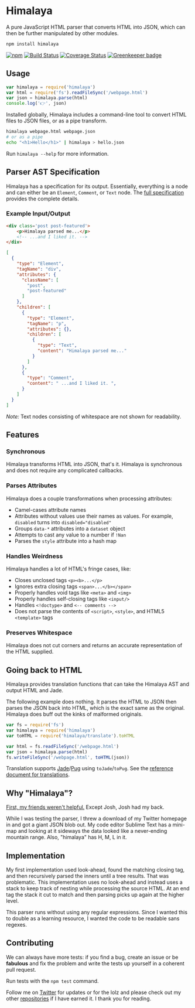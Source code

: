 # Himalaya

A pure JavaScript HTML parser that converts HTML into JSON, which can then be further manipulated by other modules.

```bash
npm install himalaya
```

[![npm](https://img.shields.io/npm/v/himalaya.svg)](https://www.npmjs.com/package/himalaya)
[![Build Status](https://travis-ci.org/andrejewski/himalaya.svg?branch=master)](https://travis-ci.org/andrejewski/himalaya)
[![Coverage Status](https://coveralls.io/repos/github/andrejewski/himalaya/badge.svg?branch=master)](https://coveralls.io/github/andrejewski/himalaya?branch=master)
[![Greenkeeper badge](https://badges.greenkeeper.io/andrejewski/himalaya.svg)](https://greenkeeper.io/)

## Usage

```js
var himalaya = require('himalaya')
var html = require('fs').readFileSync('/webpage.html')
var json = himalaya.parse(html)
console.log('👉', json)
```

Installed globally, Himalaya includes a command-line tool to convert HTML files to JSON files, or as a pipe transform.

```bash
himalaya webpage.html webpage.json
# or as a pipe
echo "<h1>Hello</h1>" | himalaya > hello.json
```

Run `himalaya --help` for more information.

## Parser AST Specification

Himalaya has a specification for its output. Essentially, everything is a node and can either be an `Element`, `Comment`, or `Text` node. The [full specification](https://github.com/andrejewski/himalaya/blob/master/text/ast-spec-v0.md) provides the complete details.

### Example Input/Output

```html
<div class='post post-featured'>
	<p>Himalaya parsed me...</p>
	<!-- ...and I liked it. -->
</div>
```

```json
[
  {
    "type": "Element",
    "tagName": "div",
    "attributes": {
      "className": [
        "post",
        "post-featured"
      ]
    },
    "children": [
      {
        "type": "Element",
        "tagName": "p",
        "attributes": {},
        "children": [
          {
            "type": "Text",
            "content": "Himalaya parsed me..."
          }
        ]
      },
      {
        "type": "Comment",
        "content": " ...and I liked it. ",
      }
    ]
  }
]
```

*Note:* Text nodes consisting of whitespace are not shown for readability.

## Features

### Synchronous
Himalaya transforms HTML into JSON, that's it. Himalaya is synchronous and does not require any complicated callbacks.

### Parses Attributes
Himalaya does a couple transformations when processing attributes:
- Camel-cases attribute names
- Attributes without values use their names as values. For example, `disabled` turns into `disabled="disabled"`
- Groups `data-*` attributes into a `dataset` object
- Attempts to cast any value to a number if `!Nan`
- Parses the `style` attribute into a hash map

### Handles Weirdness
Himalaya handles a lot of HTML's fringe cases, like:
- Closes unclosed tags `<p><b>...</p>`
- Ignores extra closing tags `<span>...</b></span>`
- Properly handles void tags like `<meta>` and `<img>`
- Properly handles self-closing tags like `<input/>`
- Handles `<!doctype>` and `<-- comments -->`
- Does not parse the contents of `<script>`, `<style>`, and HTML5 `<template>` tags

### Preserves Whitespace
Himalaya does not cut corners and returns an accurate representation of the HTML supplied.

## Going back to HTML
Himalaya provides translation functions that can take the Himalaya AST and output HTML and Jade.

The following example does nothing. It parses the HTML to JSON then parses the JSON back into HTML, which is the exact same as the original. Himalaya does buff out the kinks of malformed originals.

```js
var fs = require('fs')
var himalaya = require('himalaya')
var toHTML = require('himalaya/translate').toHTML

var html = fs.readFileSync('/webpage.html')
var json = himalaya.parse(html)
fs.writeFileSync('/webpage.html', toHTML(json))
```

Translation supports [Jade](http://jade-lang.com/)/[Pug](https://pugjs.org) using `toJade`/`toPug`. See the [reference document for translations](https://github.com/andrejewski/himalaya/tree/master/text/translation.md).

## Why "Himalaya"?

[First, my friends weren't helpful.](https://twitter.com/compooter/status/597908517132042240) Except Josh, Josh had my back.

While I was testing the parser, I threw a download of my Twitter homepage in and got a giant JSON blob out. My code editor Sublime Text has a mini-map and looking at it sideways the data looked like a never-ending mountain range. Also, "himalaya" has H, M, L in it.

## Implementation

My first implementation used look-ahead, found the matching closing tag, and then recursively parsed the inners until a tree results. That was problematic. This implementation uses no look-ahead and instead uses a stack to keep track of nesting while processing the source HTML. At an end tag the stack it cut to match and then parsing picks up again at the higher level.

This parser runs without using any regular expressions. Since I wanted this to double as a learning resource, I wanted the code to be readable sans regexes.

## Contributing

We can always have more tests: if you find a bug, create an issue or be **fabulous** and fix the problem and write the tests up yourself in a coherent pull request.

Run tests with the `npm test` command.

Follow me on [Twitter](https://twitter.com/compooter) for updates or for the lolz and please check out my other [repositories](https://github.com/andrejewski) if I have earned it. I thank you for reading.
